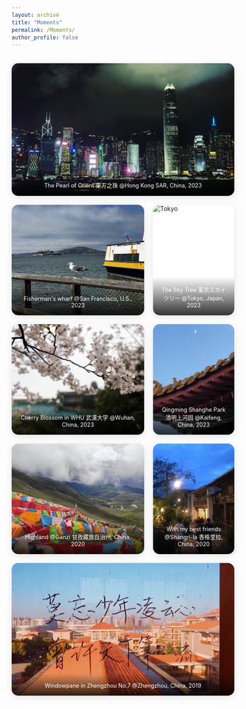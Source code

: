 ```yaml
---
layout: archive
title: "Moments"
permalink: /Moments/
author_profile: false
---
```


<style>
/* 移除左侧栏预留空间 */
.archive {
  max-width: none;
  margin: 0;
  padding: 0 20px;
  width: 100%;
}

/* 标题居中 */
.page__title {
  text-align: center;
  margin-bottom: 2rem;
}

/* 移除侧边栏 */
.sidebar {
  display: none !important;
}

/* 主内容区域占满宽度 */
.main {
  width: 100% !important;
  max-width: none !important;
}
</style>

<style>
.gallery {
  display: grid;
  grid-template-columns: repeat(auto-fit, minmax(300px, 1fr));
  gap: 20px;
  padding: 20px 0;
}

.gallery-item {
  position: relative;
  overflow: hidden;
  border-radius: 15px;
  box-shadow: 0 4px 15px rgba(0,0,0,0.1);
  transition: transform 0.3s ease, box-shadow 0.3s ease;
  background: white;
}

.gallery-item:hover {
  transform: translateY(-5px);
  box-shadow: 0 8px 25px rgba(0,0,0,0.15);
}

.gallery-item img {
  width: 100%;
  height: 250px;
  object-fit: cover;
  display: block;
  transition: transform 0.3s ease;
}

.gallery-item:hover img {
  transform: scale(1.05);
}

.gallery-caption {
  position: absolute;
  bottom: 0;
  left: 0;
  right: 0;
  background: linear-gradient(transparent, rgba(0,0,0,0.8));
  color: white;
  padding: 20px 15px 15px;
  font-size: 0.9em;
  text-align: center;
}

.gallery-item a {
  text-decoration: none;
  color: inherit;
}

/* 特殊布局：第一张图片占两列 */
.gallery-item.featured {
  grid-column: span 2;
}

.gallery-item.featured img {
  height: 300px;
}

@media (max-width: 768px) {
  .gallery {
    grid-template-columns: 1fr;
    gap: 15px;
  }
  
  .gallery-item.featured {
    grid-column: span 1;
  }
  
  .gallery-item img {
    height: 200px;
  }
  
  .gallery-item.featured img {
    height: 250px;
  }
}
</style>

<div class="gallery">
  <div class="gallery-item featured">
    <a href="/images/Moments/HK.JPG">
      <img src="/images/Moments/HK.JPG" alt="Hong Kong">
      <div class="gallery-caption">
        The Pearl of Orient 東方之珠 @Hong Kong SAR, China, 2023
      </div>
    </a>
  </div>
  
  <div class="gallery-item">
    <a href="/images/Moments/IMG_3652.jpg">
      <img src="/images/Moments/IMG_3652.jpg" alt="San Francisco">
      <div class="gallery-caption">
        Fisherman's wharf @San Francisco, U.S., 2023
      </div>
    </a>
  </div>
  
  <div class="gallery-item">
    <a href="/images/Moments/IMG_1063.jpg">
      <img src="/images/Moments/IMG_1063.jpg" alt="Tokyo">
      <div class="gallery-caption">
        The Sky Tree 東京スカイツリー @Tokyo, Japan, 2023
      </div>
    </a>
  </div>
  
  <div class="gallery-item">
    <a href="/images/Moments/IMG_6638.JPG">
      <img src="/images/Moments/IMG_6638.JPG" alt="Wuhan University">
      <div class="gallery-caption">
        Cherry Blossom in WHU 武漢大学 @Wuhan, China, 2023
      </div>
    </a>
  </div>
  
  <div class="gallery-item">
    <a href="/images/Moments/IMG_5494.jpg">
      <img src="/images/Moments/IMG_5494.jpg" alt="Kaifeng">
      <div class="gallery-caption">
        Qingming Shanghe Park 清明上河园 @Kaifeng, China, 2023
      </div>
    </a>
  </div>
  
  <div class="gallery-item">
    <a href="/images/Moments/Ganzi2020.jpeg">
      <img src="/images/Moments/Ganzi2020.jpeg" alt="Ganzi">
      <div class="gallery-caption">
        Highland @Ganzi 甘孜藏族自治州, China, 2020
      </div>
    </a>
  </div>
  
  <div class="gallery-item">
    <a href="/images/Moments/IMG_6639.JPG">
      <img src="/images/Moments/IMG_6639.JPG" alt="Shangri-la">
      <div class="gallery-caption">
        With my best friends @Shangri-la 香格里拉, China, 2020
      </div>
    </a>
  </div>
  
  <div class="gallery-item featured">
    <a href="/images/Moments/SunsetZZ7Z2019.jpg">
      <img src="/images/Moments/SunsetZZ7Z2019.jpg" alt="Zhengzhou">
      <div class="gallery-caption">
        Windowpane in Zhengzhou No.7 @Zhengzhou, China, 2019
      </div>
    </a>
  </div>
</div>


<!-- <center>Sakura in WHU. @Wuhan, China, 2021</center>

[![me](/images/sakuraWHU2021.JPG)](/images/sakuraWHU2021.jpg) -->

<!-- <center>Summer vacation with Z. Wang, S. Zhang, S. Yang, and D. Shi. @Ganzi, China, 2020</center>

[![me](/images/Ganzi2020.jpeg)](/images/Ganzi2020.jpeg) -->

<!-- <center>Summer vacation with Z. Wang, S. Zhang, S. Yang, and D. Shi. @Ganzi, China, 2020</center>

[![me](/images/Shangrila2020.jpeg)](/images/Shangrila2020.jpeg) -->

<!-- <center>Summer vacation with Z. Wang, S. Zhang, S. Yang, and D. Shi. @Shangri-la, China, 2020</center>

[![me](/images/Shangrila2020.jpeg)](/images/Shangrila2020.jpeg) -->

<!-- <center>Windowpane in Zhengzhou No.7 @Zhengzhou, China, 2019</center>

[![me](/images/SunsetZZ7Z2019.jpg)](/images/SunsetZZ7Z2019.jpg) -->
